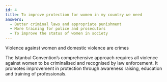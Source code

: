 ```yaml
---
id: 4
title: To improve protection for women in my country we need
answers:
  - Better criminal laws and appropriate punishment
  - More training for police and prosecutors
  - To improve the status of women in society
---
```

Violence against women and domestic violence are crimes

The Istanbul Convention’s comprehensive approach requires all violence against
women to be criminalised and recognised by law enforcement. It promotes
improvement in protection through awareness raising, education and training of
professionals.
